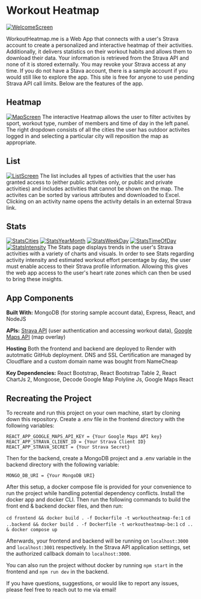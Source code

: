 # Workout Heatmap
[![WelcomeScreen](https://i.postimg.cc/NF4wZNsR/Welcome-Screen.png)](https://postimg.cc/T5pSDJWP)

WorkoutHeatmap.me is a Web App that connects with a user's Strava account to create a personalized and
interactive heatmap of their activities. Additionally, it delivers statistics on their workout habits
and allows them to download their data. Your information is retrieved from the Strava API and none of it
is stored externally. You may revoke your Strava access at any time. If you do not have a Stava account,
there is a sample account if you would still like to explore the app. This site is free for anyone to use
pending Strava API call limits. Below are the features of the app.

## Heatmap
[![MapScreen](https://i.postimg.cc/9MVNjQxk/map-screen-13f795f3.png)](https://postimg.cc/8FKbRNgd)
The interactive Heatmap allows the user to filter activites by sport, workout type, number of members and
time of day in the left panel. The right dropdown consists of all the cities the user has outdoor activites
logged in and selecting a particular city will reposition the map as appropriate.

## List
[![ListScreen](https://i.postimg.cc/SQGPzjHb/List-Screen.png)](https://postimg.cc/PNPygftS)
The list includes all types of activities that the user has granted access to (either public activites only,
or public and private activities) and includes activities that cannot be shown on the map. The activites can
be sorted by various attributes and downloaded to Excel. Clicking on an activity name opens the
activity details in an external Strava link.

## Stats
[![StatsCities](https://i.postimg.cc/ZRmNcRC0/Stats-Cities.png)](https://postimg.cc/qtmgBpcd)
[![StatsYearMonth](https://i.postimg.cc/MG7MvSdw/Stats-Year-Month.png)](https://postimg.cc/B8vQVRr7)
[![StatsWeekDay](https://i.postimg.cc/gk1nsJ7d/Stats-Week-Day.png)](https://postimg.cc/CzHhLFY6)
[![StatsTimeOfDay](https://i.postimg.cc/CxjL44DH/Stats-Time-Of-Day.png)](https://postimg.cc/PC5jXYSP)
[![StatsIntensity](https://i.postimg.cc/4xTXnhMK/Stats-Intensity.png)](https://postimg.cc/vcXJNDG)
The Stats page displays trends in the user's Strava activities with a variety of charts and visuals.
In order to see Stats regarding activity intensity and estimated workout effort percentage by day,
the user must enable access to their Strava profile information. Allowing this gives the web app
access to the user's heart rate zones which can then be used to bring these insights.

## App Components
**Built With:** MongoDB (for storing sample account data), Express, React, and NodeJS

**APIs:** [Strava API](http://developers.strava.com/docs/reference/) (user authentication and accessing workout data), [Google Maps API](https://developers.google.com/maps/documentation/javascript/overview) (map overlay)

**Hosting** Both the frontend and backend are deployed to Render with autotmatic GitHub deployment. DNS and SSL Certification
are managed by Cloudflare and a custom domain name was bought from NameCheap

**Key Dependencies:** React Bootstrap, React Bootstrap Table 2, React ChartJs 2, Mongoose, Decode Google Map Polyline Js,
Google Maps React

## Recreating the Project

To recreate and run this project on your own machine, start by cloning down this repository. Create a .env file
in the frontend directory with the following variables:

`REACT_APP_GOOGLE_MAPS_API_KEY = {Your Google Maps API key}`\
`REACT_APP_STRAVA_CLIENT_ID = {Your Strava Client ID}`\
`REACT_APP_STRAVA_SECRET = {Your Strava Secret}`

Then for the backend, create a MongoDB project and a .env variable in the backend directory with the following
variable:

`MONGO_DB_URI = {Your MongoDB URI}`

After this setup, a docker compose file is provided for your convenience to run the project while handling
potential dependency conflicts. Install the docker app and docker CLI. Then run the following commands to build
the front end & backend docker files, and then run:

`cd frontend && docker build . -f Dockerfile -t workoutheatmap-fe:1`
`cd ..backend && docker build . -f Dockerfile -t workoutheatmap-be:1`
`cd .. & docker compose up`

Afterwards, your frontend and backend will be running on `localhost:3000` and `localhost:3001`
respectively. 
In the Strava API application settings, set the authorized callback domain to `localhost:3000`.

You can also run the project without docker by running `npm start` in the frontend and `npm run dev` in the
backend.

If you have questions, suggestions, or would like to report any issues, please feel free to reach out to me
via email!
